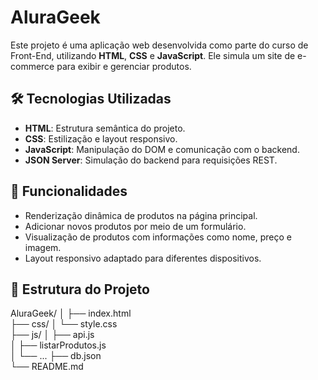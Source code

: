 # AluraGeek

Este projeto é uma aplicação web desenvolvida como parte do curso de Front-End, utilizando **HTML**, **CSS** e **JavaScript**. Ele simula um site de e-commerce para exibir e gerenciar produtos.


## 🛠️ Tecnologias Utilizadas

- **HTML**: Estrutura semântica do projeto.
- **CSS**: Estilização e layout responsivo.
- **JavaScript**: Manipulação do DOM e comunicação com o backend.
- **JSON Server**: Simulação do backend para requisições REST.

## 🚀 Funcionalidades

- Renderização dinâmica de produtos na página principal.
- Adicionar novos produtos por meio de um formulário.
- Visualização de produtos com informações como nome, preço e imagem.
- Layout responsivo adaptado para diferentes dispositivos.

## 📂 Estrutura do Projeto

AluraGeek/
│
├── index.html          
├── css/
│   └── style.css       
├── js/
│   ├── api.js          
│   ├── listarProdutos.js  
│   └── ...
├── db.json             
└── README.md           
